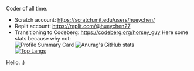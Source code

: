 Coder of all time.
- Scratch account: https://scratch.mit.edu/users/hueychen/
- Replit account: https://replit.com/@hueychen27
- Transitioning to Codeberg: https://codeberg.org/horsey_guy
Here some stats because why not:  
![Profile Summary Card](https://github-profile-summary-cards.vercel.app/api/cards/profile-details?username=hueychen27&theme=github_dark)
![Anurag's GitHub stats](https://github-readme-stats.vercel.app/api?username=hueychen27&show_icons=true&theme=github_dark)  
[![Top Langs](https://github-readme-stats.vercel.app/api/top-langs/?username=hueychen27&show_icons=true&theme=github_dark)](https://github.com/hueychen27)
<!---
hueychen27/hueychen27 is a ✨ special ✨ repository because its `README.md` (this file) appears on your GitHub profile.
You can click the Preview link to take a look at your changes.
--->
Hello. :)   
